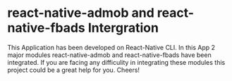 # react-native-admob and react-native-fbads Intergration

This Application has been developed on React-Native CLI. In this App 2 major modules react-native-admob and react-native-fbads have been integrated. If you are facing any difficulity in integrating these modules this project could be a great help for you. Cheers!
